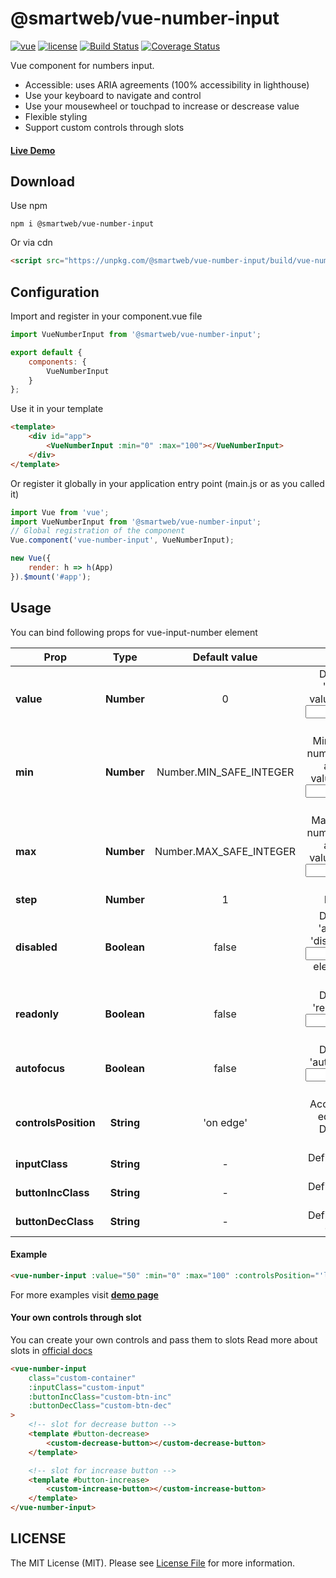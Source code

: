 # @smartweb/vue-number-input

[![vue](https://img.shields.io/badge/Vue-2.x-green.svg)](https://vuejs.org/index.html)
[![license](https://img.shields.io/badge/license-MIT-green.svg)](https://github.com/smwbtech/vue-flash-message/blob/master/LICENSE.md)
[![Build Status](https://travis-ci.org/smwbtech/vue-number-input.svg?branch=master)](https://travis-ci.org/smwbtech/vue-number-input)
[![Coverage Status](https://coveralls.io/repos/github/smwbtech/vue-number-input/badge.svg?branch=master)](https://coveralls.io/github/smwbtech/vue-number-input?branch=master)

Vue component for numbers input.

-   Accessible: uses ARIA agreements (100% accessibility in lighthouse)
-   Use your keyboard to navigate and control
-   Use your mousewheel or touchpad to increase or descrease value
-   Flexible styling
-   Support custom controls through slots

#### [Live Demo](https://smwbtech.github.io/vue-number-input/)

## Download

Use npm

```
npm i @smartweb/vue-number-input
```

Or via cdn

```html
<script src="https://unpkg.com/@smartweb/vue-number-input/build/vue-number-input.umd.min.js"></script>
```

## Configuration

Import and register in your component.vue file

```javascript
import VueNumberInput from '@smartweb/vue-number-input';

export default {
	components: {
		VueNumberInput
	}
};
```

Use it in your template

```html
<template>
	<div id="app">
		<VueNumberInput :min="0" :max="100"></VueNumberInput>
	</div>
</template>
```

Or register it globally in your application entry point (main.js or as you called it)

```javascript
import Vue from 'vue';
import VueNumberInput from '@smartweb/vue-number-input';
// Global registration of the component
Vue.component('vue-number-input', VueNumberInput);

new Vue({
	render: h => h(App)
}).$mount('#app');
```

## Usage

You can bind following props for vue-input-number element

| Prop                 |    Type     |      Default value      |                                                   Description                                                    |
| -------------------- | :---------: | :---------------------: | :--------------------------------------------------------------------------------------------------------------: |
| **value**            | **Number**  |            0            |                 Defines a value for 'value' and 'aria-valuenow' attributes of <input/> element.                  |
| **min**              | **Number**  | Number.MIN_SAFE_INTEGER |     Minimum value of the number range. Provides a value for 'aria-valuemin' attributes of <input/> element.      |
| **max**              | **Number**  | Number.MAX_SAFE_INTEGER |     Maximum value of the number range. Provides a value for 'aria-valuemax' attributes of <input/> element.      |
| **step**             | **Number**  |            1            |                                                 Incremental step                                                 |
| **disabled**         | **Boolean** |          false          | Defines a value for 'aria-disabled' and 'disabled' attributes of <input/> element. Also disable controls buttons |
| **readonly**         | **Boolean** |          false          |                          Defines a value for 'readonly' attribute of <input/> element.                           |
| **autofocus**        | **Boolean** |          false          |                          Defines a value for 'autofocus' attribute of <input/> element.                          |
| **controlsPosition** | **String**  |        'on edge'        |               Acceptable values: 'on edges', 'left', right'. Defines position of control buttons.                |
| **inputClass**       | **String**  |            -            |                                      Defines user's class for input element                                      |
| **buttonIncClass**   | **String**  |            -            |                                     Defines user's class for increase button                                     |
| **buttonDecClass**   | **String**  |            -            |                                     Defines user's class for decrease button                                     |

#### Example

```html
<vue-number-input :value="50" :min="0" :max="100" :controlsPosition="'left'" />
```

For more examples visit **[demo page](https://smwbtech.github.io/vue-number-input/)**

#### Your own controls through slot

You can create your own controls and pass them to slots
Read more about slots in [official docs](https://vuejs.org/v2/guide/components-slots.html)

```html
<vue-number-input
	class="custom-container"
	:inputClass="custom-input"
	:buttonIncClass="custom-btn-inc"
	:buttonDecClass="custom-btn-dec"
>
	<!-- slot for decrease button -->
	<template #button-decrease>
		<custom-decrease-button></custom-decrease-button>
	</template>

	<!-- slot for increase button -->
	<template #button-increase>
		<custom-increase-button></custom-increase-button>
	</template>
</vue-number-input>
```

## LICENSE

The MIT License (MIT). Please see [License File](LICENSE.md) for more information.
